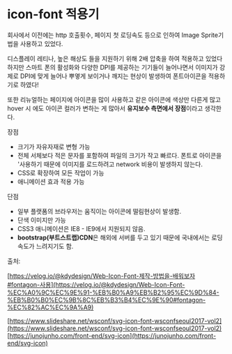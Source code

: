 # icon-font 적용기

회사에서 이전에는 http 호출횟수,  페이지 첫 로딩속도 등으로 인하여 Image Sprite기법을 사용하고 있었다. 

디스플레이 레티나, 높은 해상도 들을 지원하기 위해 2배 압축을 하여 적용하고 있었다 하지만 스마트 폰의 활성화와 다양한 DPI를 제공하는 기기들이 늘어나면서 이미지가 강제로 DPI에 맞게 늘어나 뿌옇게 보이거나 깨지는 현상이 발생하여 폰트아이콘을 적용하기로 하였다!

또한 리뉴얼하는 페이지에 아이콘을 많이 사용하고 같은 아이콘에 색상만 다른게 많고 hover 시 에도 아이콘 컬러가 변하는 게 많아서 **유지보수 측면에서 장점**이라고 생각한다.

장점

- 크기가 자유자재로 변형 가능
- 전체 서체보다 적은 문자를 포함하여 파일의 크기가 작고 빠르다.
폰트로 아이콘을 '사용하기 때문에 이미지를 로드하려고 network 비용이 발생하지 않는다.
- CSS로 확장하여 모든 작업이 가능
- 애니메이션 효과 적용 가능

단점

- 일부 플랫폼의 브라우저는 움직이는 아이콘에 떨림현상이 발생함.
- 단색 이미지만 가능
- CSS3 애니메이션은 IE8 - IE9에서 지원되지 않음.
- **bootstrap(부트스트랩)CDN**은 해외에 서버를 두고 있기 때문에 국내에서는 로딩속도가 느려지기도 함.

출처:

[https://velog.io/@kdydesign/Web-Icon-Font-제작-방법을-배워보자#fontagon-사용](https://velog.io/@kdydesign/Web-Icon-Font-%EC%A0%9C%EC%9E%91-%EB%B0%A9%EB%B2%95%EC%9D%84-%EB%B0%B0%EC%9B%8C%EB%B3%B4%EC%9E%90#fontagon-%EC%82%AC%EC%9A%A9)

[https://www.slideshare.net/wsconf/svg-icon-font-wsconfseoul2017-vol2](https://www.slideshare.net/wsconf/svg-icon-font-wsconfseoul2017-vol2)
[https://junojunho.com/front-end/svg-icon](https://junojunho.com/front-end/svg-icon)